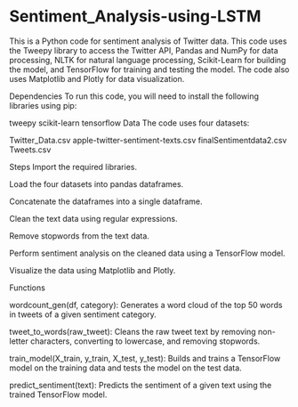 # Sentiment_Analysis-using-LSTM
This is a Python code for sentiment analysis of Twitter data. This code uses the Tweepy library to access the Twitter API, Pandas and NumPy for data processing, NLTK for natural language processing, Scikit-Learn for building the model, and TensorFlow for training and testing the model. The code also uses Matplotlib and Plotly for data visualization.

Dependencies
To run this code, you will need to install the following libraries using pip:

tweepy
scikit-learn
tensorflow
Data
The code uses four datasets:

Twitter_Data.csv
apple-twitter-sentiment-texts.csv
finalSentimentdata2.csv
Tweets.csv

Steps
Import the required libraries.

Load the four datasets into pandas dataframes.

Concatenate the dataframes into a single dataframe.

Clean the text data using regular expressions.

Remove stopwords from the text data.

Perform sentiment analysis on the cleaned data using a TensorFlow model.

Visualize the data using Matplotlib and Plotly.

Functions

wordcount_gen(df, category): Generates a word cloud of the top 50 words in tweets of a given sentiment category.

tweet_to_words(raw_tweet): Cleans the raw tweet text by removing non-letter characters, converting to lowercase, and removing stopwords.

train_model(X_train, y_train, X_test, y_test): Builds and trains a TensorFlow model on the training data and tests the model on the test data.

predict_sentiment(text): Predicts the sentiment of a given text using the trained TensorFlow model.
